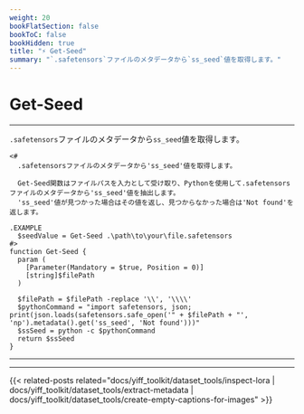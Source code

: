 ```yaml
---
weight: 20
bookFlatSection: false
bookToC: false
bookHidden: true
title: "⚡ Get-Seed"
summary: "`.safetensors`ファイルのメタデータから`ss_seed`値を取得します。"
---
```


<!--markdownlint-disable MD025 -->

# Get-Seed

---

`.safetensors`ファイルのメタデータから`ss_seed`値を取得します。

```pwsh
<#
  .safetensorsファイルのメタデータから'ss_seed'値を取得します。

  Get-Seed関数はファイルパスを入力として受け取り、Pythonを使用して.safetensorsファイルのメタデータから'ss_seed'値を抽出します。
  'ss_seed'値が見つかった場合はその値を返し、見つからなかった場合は'Not found'を返します。

.EXAMPLE
  $seedValue = Get-Seed .\path\to\your\file.safetensors
#>
function Get-Seed {
  param (
    [Parameter(Mandatory = $true, Position = 0)]
    [string]$filePath
  )

  $filePath = $filePath -replace '\\', '\\\\'
  $pythonCommand = "import safetensors, json; print(json.loads(safetensors.safe_open('" + $filePath + "', 'np').metadata().get('ss_seed', 'Not found')))"
  $ssSeed = python -c $pythonCommand
  return $ssSeed
}
```

---

---

{{< related-posts related="docs/yiff_toolkit/dataset_tools/inspect-lora | docs/yiff_toolkit/dataset_tools/extract-metadata | docs/yiff_toolkit/dataset_tools/create-empty-captions-for-images" >}}
